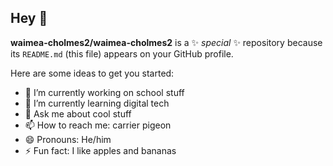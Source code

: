 ## Hey 👋


**waimea-cholmes2/waimea-cholmes2** is a ✨ _special_ ✨ repository because its `README.md` (this file) appears on your GitHub profile.

Here are some ideas to get you started:

- 🔭 I’m currently working on school stuff
- 🌱 I’m currently learning digital tech
- 💬 Ask me about cool stuff
- 📫 How to reach me: carrier pigeon
- 😄 Pronouns: He/him
- ⚡ Fun fact: I like apples and bananas
  
